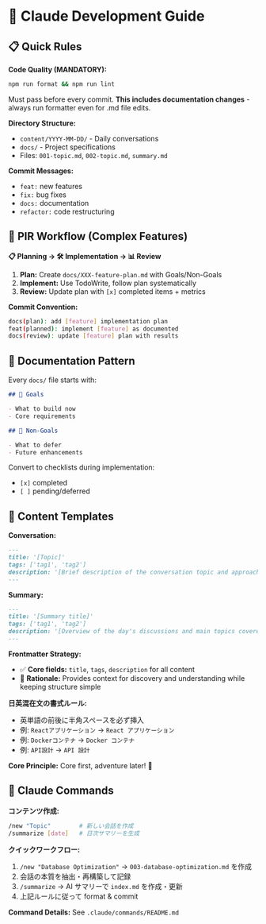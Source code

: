 # 🤖 Claude Development Guide

## 📋 Quick Rules

**Code Quality (MANDATORY):**

```bash
npm run format && npm run lint
```

Must pass before every commit. **This includes documentation changes** - always run formatter even for .md file edits.

**Directory Structure:**

- `content/YYYY-MM-DD/` - Daily conversations
- `docs/` - Project specifications
- Files: `001-topic.md`, `002-topic.md`, `summary.md`

**Commit Messages:**

- `feat:` new features
- `fix:` bug fixes
- `docs:` documentation
- `refactor:` code restructuring

## 🔄 PIR Workflow (Complex Features)

**📋 Planning → 🛠️ Implementation → 📊 Review**

1. **Plan:** Create `docs/XXX-feature-plan.md` with Goals/Non-Goals
2. **Implement:** Use TodoWrite, follow plan systematically
3. **Review:** Update plan with `[x]` completed items + metrics

**Commit Convention:**

```bash
docs(plan): add [feature] implementation plan
feat(planned): implement [feature] as documented
docs(review): update [feature] plan with results
```

## 📝 Documentation Pattern

Every `docs/` file starts with:

```markdown
## 🎯 Goals

- What to build now
- Core requirements

## 🚫 Non-Goals

- What to defer
- Future enhancements
```

Convert to checklists during implementation:

- `[x]` completed
- `[ ]` pending/deferred

## 🚀 Content Templates

**Conversation:**

```markdown
---
title: '[Topic]'
tags: ['tag1', 'tag2']
description: '[Brief description of the conversation topic and approach]'
---
```

**Summary:**

```markdown
---
title: '[Summary title]'
tags: ['tag1', 'tag2']
description: '[Overview of the day's discussions and main topics covered]'
---
```

**Frontmatter Strategy:**

- ✅ **Core fields:** `title`, `tags`, `description` for all content
- 📍 **Rationale:** Provides context for discovery and understanding while keeping structure simple

**日英混在文の書式ルール:**

- 英単語の前後に半角スペースを必ず挿入
- 例: `Reactアプリケーション` → `React アプリケーション`
- 例: `Dockerコンテナ` → `Docker コンテナ`
- 例: `API設計` → `API 設計`

**Core Principle:** Core first, adventure later! 🚀

## 🤖 Claude Commands

**コンテンツ作成:**

```bash
/new "Topic"        # 新しい会話を作成
/summarize [date]   # 日次サマリーを生成
```

**クイックワークフロー:**

1. `/new "Database Optimization"` → `003-database-optimization.md` を作成
2. 会話の本質を抽出・再構築して記録
3. `/summarize` → AI サマリーで `index.md` を作成・更新
4. 上記ルールに従って format & commit

**Command Details:** See `.claude/commands/README.md`
